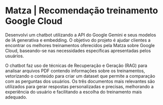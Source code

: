 # Matza | Recomendação treinamento Google Cloud

Desenvolvi um chatbot utilizando a API do Google Gemini e seus modelos de IA generativa e embedding. O objetivo do projeto é ajudar clientes a encontrar os melhores treinamentos oferecidos pela Matza sobre Google Cloud, baseando-se nas necessidades específicas apresentadas pelos usuários.

O chatbot faz uso de técnicas de Recuperação e Geração (RAG) para analisar arquivos PDF contendo informações sobre os treinamentos, vetorizando o conteúdo para criar um dataset que permite a comparação com as perguntas dos usuários. Os três documentos mais relevantes são utilizados para gerar respostas personalizadas e precisas, melhorando a experiência do usuário e facilitando a escolha do treinamento mais adequado.
